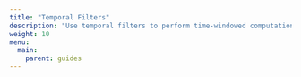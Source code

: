 ```yaml
---
title: "Temporal Filters"
description: "Use temporal filters to perform time-windowed computation over temporal data."
weight: 10
menu:
  main:
    parent: guides
---
```

